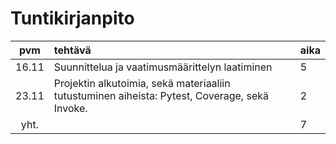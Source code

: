 # Tuntikirjanpito

| pvm | tehtävä | aika  |
| :----:|:-----| :-----|
| 16.11 | Suunnittelua ja vaatimusmäärittelyn laatiminen | 5 |
| 23.11 | Projektin alkutoimia, sekä materiaaliin tutustuminen aiheista: Pytest, Coverage, sekä Invoke. | 2 |
| yht.   | | 7 | 